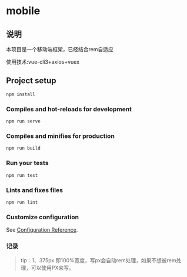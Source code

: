 # mobile

## 说明
本项目是一个移动端框架，已经结合rem自适应

使用技术:vue-cli3+axios+vuex



## Project setup
```
npm install
```

### Compiles and hot-reloads for development
```
npm run serve
```

### Compiles and minifies for production
```
npm run build
```

### Run your tests
```
npm run test
```

### Lints and fixes files
```
npm run lint
```

### Customize configuration
See [Configuration Reference](https://cli.vuejs.org/config/).

### 记录
>tip：1、375px 即100%宽度，写px会自动rem处理，如果不想被rem处理，可以使用PX来写。
